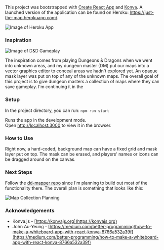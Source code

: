 This project was bootstrapped with [Create React App](https://github.com/facebook/create-react-app) and [Konva](https://konvajs.org/). A launched version of the application can be found on Heroku: https://just-the-map.herokuapp.com/.

![Image of Heroku App](https://github.com/djchinia/just-the-map/blob/master/public/heroku-app.jpeg)


### Inspiration

![Image of D&D Gameplay](https://github.com/djchinia/just-the-map/blob/master/public/gameplay.jpeg)

The inspiration comes from playing Dungeons & Dragons when we went into unknown areas, and my dungeon master (DM) put our maps into a vector graphics editor to conceal areas we hadn't explored yet.  An opaque mask layer was put on top of any of the unknown maps. The overall goal of this project is to give dungeon masters a collection of maps where they can save gameplay. I'm continuing it in the 

### Setup

In the project directory, you can run:
`npm run start`

Runs the app in the development mode.<br />
Open [http://localhost:3000](http://localhost:3000) to view it in the browser.

### How to Use

Right now, a hard-coded, background map can have a fixed grid and mask layer put on top. The mask can be erased, and players' names or icons can be dragged around on the canvas. 

### Next Steps

Follow the [dd-mapper repo](https://github.com/djchinia/dd-mapper) since I'm planning to build out most of the functionality there. The overall plan is something that looks like this: 

![Map Collection Planning](https://github.com/djchinia/just-the-map/blob/master/public/planning.jpeg)

### Acknowledgements
* Konva.js - [https://konvajs.org](https://konvajs.org)
* John Au-Yeung - [https://medium.com/better-programming/how-to-make-a-whiteboard-app-with-react-konva-8766a532a39f](https://medium.com/better-programming/how-to-make-a-whiteboard-app-with-react-konva-8766a532a39f)
